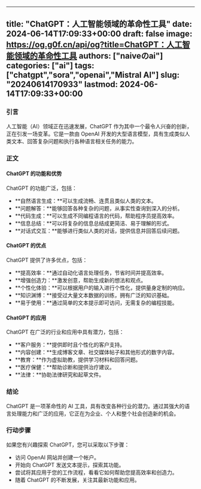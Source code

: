 
---
title: "ChatGPT：人工智能领域的革命性工具"
date: 2024-06-14T17:09:33+00:00
draft: false
image: https://og.g0f.cn/api/og?title=ChatGPT：人工智能领域的革命性工具
authors: ["naiveのai"]
categories: ["ai"]
tags: ["chatgpt","sora","openai","Mistral AI"]
slug: "20240614170933"
lastmod: 2024-06-14T17:09:33+00:00
---
### 引言

人工智能（AI）领域正在迅速发展，ChatGPT 作为其中一个最令人兴奋的创新，正在引发一场变革。它是一款由 OpenAI 开发的大型语言模型，具有生成类似人类文本、回答复杂问题和执行各种语言相关任务的能力。

### 正文

#### ChatGPT 的功能和优势

ChatGPT 的功能广泛，包括：

- **自然语言生成：**可以生成流畅、连贯且类似人类的文本。
- **问题解答：**能够回答各种复杂的问题，从事实性查询到深入的分析。
- **代码生成：**可以生成不同编程语言的代码，帮助程序员提高效率。
- **信息总结：**可以将复杂的信息总结成更简洁、易于理解的形式。
- **对话式交互：**能够进行类似人类的对话，提供信息并回答后续问题。

#### ChatGPT 的优点

ChatGPT 提供了许多优点，包括：

- **提高效率：**通过自动化语言处理任务，节省时间并提高效率。
- **增强创造力：**激发创意，帮助生成新的想法和观点。
- **个性化体验：**可以根据用户的输入进行个性化，提供量身定制的响应。
- **知识渊博：**接受过大量文本数据的训练，拥有广泛的知识基础。
- **易于使用：**通过简单的文本提示即可访问，无需复杂的编程技能。

#### ChatGPT 的应用

ChatGPT 在广泛的行业和应用中具有潜力，包括：

- **客户服务：**提供即时且个性化的客户支持。
- **内容创建：**生成博客文章、社交媒体帖子和其他形式的数字内容。
- **教育：**作为虚拟助教，提供学习材料和回答问题。
- **医疗保健：**帮助诊断和提供治疗建议。
- **法律：**协助法律研究和起草文件。

### 结论

ChatGPT 是一项革命性的 AI 工具，具有改变各种行业的潜力。通过其强大的语言处理能力和广泛的应用，它正在为企业、个人和整个社会创造新的机会。

### 行动步骤

如果您有兴趣探索 ChatGPT，您可以采取以下步骤：

- 访问 OpenAI 网站并创建一个帐户。
- 开始向 ChatGPT 发送文本提示，探索其功能。
- 尝试将其应用于您的工作流程，看看它如何帮助您提高效率和创造力。
- 随着 ChatGPT 的不断发展，关注其最新功能和应用。
